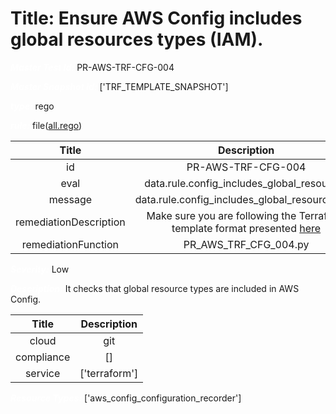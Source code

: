



# Title: Ensure AWS Config includes global resources types (IAM).


***<font color="white">Master Test Id:</font>*** PR-AWS-TRF-CFG-004

***<font color="white">Master Snapshot Id:</font>*** ['TRF_TEMPLATE_SNAPSHOT']

***<font color="white">type:</font>*** rego

***<font color="white">rule:</font>*** file([all.rego])  
  
  
  
  

|Title|Description|
| :---: | :---: |
|id|PR-AWS-TRF-CFG-004|
|eval|data.rule.config_includes_global_resources|
|message|data.rule.config_includes_global_resources_err|
|remediationDescription|Make sure you are following the Terraform template format presented <a href='https://registry.terraform.io/providers/hashicorp/aws/latest/docs/resources/config_configuration_recorder#include_global_resource_types' target='_blank'>here</a>|
|remediationFunction|PR_AWS_TRF_CFG_004.py|


***<font color="white">Severity:</font>*** Low

***<font color="white">Description:</font>*** It checks that global resource types are included in AWS Config.  
  
  

|Title|Description|
| :---: | :---: |
|cloud|git|
|compliance|[]|
|service|['terraform']|


***<font color="white">Resource Types:</font>*** ['aws_config_configuration_recorder']


[all.rego]: https://github.com/prancer-io/prancer-compliance-test/tree/master/aws/terraform/all.rego
